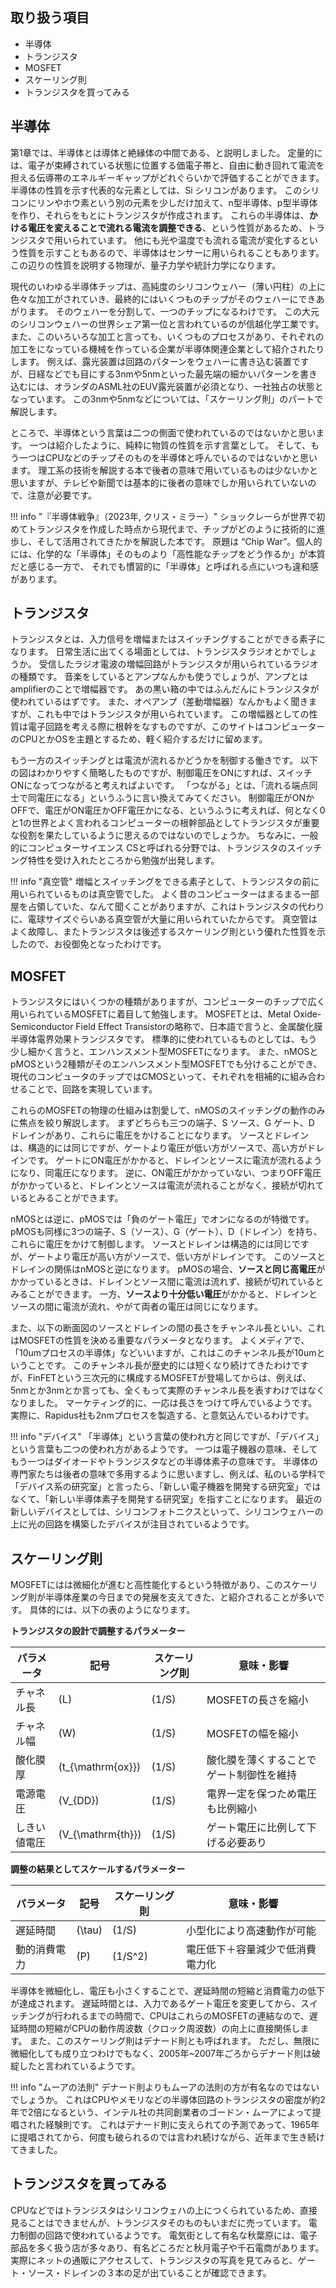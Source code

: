 ## 取り扱う項目
- 半導体
- トランジスタ
- MOSFET
- スケーリング則
- トランジスタを買ってみる

## 半導体
第1章では、半導体とは導体と絶縁体の中間である、と説明しました。
定量的には、電子が束縛されている状態に位置する価電子帯と、自由に動き回れて電流を担える伝導帯のエネルギーギャップがどれぐらいかで評価することができます。
半導体の性質を示す代表的な元素としては、Si シリコンがあります。
このシリコンにリンやホウ素という別の元素を少しだけ加えて、n型半導体、p型半導体を作り、それらをもとにトランジスタが作成されます。
これらの半導体は、**かける電圧を変えることで流れる電流を調整できる**、という性質があるため、トランジスタで用いられています。
他にも光や温度でも流れる電流が変化するという性質を示すこともあるので、半導体はセンサーに用いられることもあります。
この辺りの性質を説明する物理が、量子力学や統計力学になります。

現代のいわゆる半導体チップは、高純度のシリコンウェハー（薄い円柱）の上に色々な加工がされていき、最終的にはいくつものチップがそのウェハーにできあがります。
そのウェハーを分割して、一つのチップになるわけです。
この大元のシリコンウェハーの世界シェア第一位と言われているのが信越化学工業です。
また、このいろいろな加工と言っても、いくつものプロセスがあり、それぞれの加工をになっている機械を作っている企業が半導体関連企業として紹介されたりします。
例えば、露光装置は回路のパターンをウェハーに書き込む装置ですが、日経などでも目にする3nmや5nmといった最先端の細かいパターンを書き込むには、オランダのASML社のEUV露光装置が必須となり、一社独占の状態となっています。
この3nmや5nmなどについては、「スケーリング則」のパートで解説します。

ところで、半導体という言葉は二つの側面で使われているのではないかと思います。
一つは紹介したように、純粋に物質の性質を示す言葉として。
そして、もう一つはCPUなどのチップそのものを半導体と呼んでいるのではないかと思います。
理工系の技術を解説する本で後者の意味で用いているものは少ないかと思いますが、テレビや新聞では基本的に後者の意味でしか用いられていないので、注意が必要です。


!!! info "『半導体戦争』（2023年, クリス・ミラー）"
    ショックレーらが世界で初めてトランジスタを作成した時点から現代まで、チップがどのように技術的に進歩し、そして活用されてきたかを解説した本です。
    原題は “Chip War”。個人的には、化学的な「半導体」そのものより「高性能なチップをどう作るか」が本質だと感じる一方で、
    それでも慣習的に「半導体」と呼ばれる点にいつも違和感があります。

## トランジスタ
トランジスタとは、入力信号を増幅またはスイッチングすることができる素子になります。
日常生活に出てくる場面としては、トランジスタラジオとかでしょうか。
受信したラジオ電波の増幅回路がトランジスタが用いられているラジオの種類です。
音楽をしているとアンプなんかも使うでしょうが、アンプとはamplifierのことで増幅器です。
あの黒い箱の中ではふんだんにトランジスタが使われているはずです。
また、オペアンプ（差動増幅器）なんかもよく聞きますが、これも中ではトランジスタが用いられています。
この増幅器としての性質は電子回路を考える際に根幹をなすものですが、このサイトはコンピューターのCPUとかOSを主題とするため、軽く紹介するだけに留めます。

もう一方のスイッチングとは電流が流れるかどうかを制御する働きです。
以下の図はわかりやすく簡略したものですが、制御電圧をONにすれば、スイッチONになってつながると考えればよいです。
「つながる」とは、「流れる端点同士で同電圧になる」というふうに言い換えてみてください。
制御電圧がONかOFFで、電圧がON電圧かOFF電圧かになる、というふうに考えれば、何となく0と1の世界とよく言われるコンピューターの根幹部品としてトランジスタが重要な役割を果たしているように思えるのではないのでしょうか。
ちなみに、一般的にコンピュターサイエンス CSと呼ばれる分野では、トランジスタのスイッチング特性を受け入れたところから勉強が出発します。

!!! info "真空管"
    増幅とスイッチングをできる素子として、トランジスタの前に用いられているものは真空管でした。
    よく昔のコンピューターはまるまる一部屋を占領していた、なんて聞くことがありますが、これはトランジスタの代わりに、電球サイズぐらいある真空管が大量に用いられていたからです。
    真空管はよく故障し、またトランジスタは後述するスケーリング則という優れた性質を示したので、お役御免となったわけです。

## MOSFET
トランジスタにはいくつかの種類がありますが、コンピューターのチップで広く用いられているMOSFETに着目して勉強します。
MOSFETとは、Metal Oxide-Semiconductor Field Effect Transistorの略称で、日本語で言うと、金属酸化膜半導体電界効果トランジスタです。
標準的に使われているものとしては、もう少し細かく言うと、エンハンスメント型MOSFETになります。
また、nMOSとpMOSという2種類がそのエンハンスメント型MOSFETでも分けることができ、現代のコンピュータのチップではCMOSといって、それぞれを相補的に組み合わせることで、回路を実現しています。

これらのMOSFETの物理の仕組みは割愛して、nMOSのスイッチングの動作のみに焦点を絞り解説します。
まずどちらも三つの端子、S ソース、G ゲート、D ドレインがあり、これらに電圧をかけることになります。
ソースとドレインは、構造的には同じですが、ゲートより電圧が低い方がソースで、高い方がドレインです。
ゲートにON電圧がかかると、ドレインとソースに電流が流れるようになり、同電圧になります。
逆に、ON電圧がかかっていない、つまりOFF電圧がかかっていると、ドレインとソースは電流が流れることがなく、接続が切れているとみることができます。

nMOSとは逆に、pMOSでは「負のゲート電圧」でオンになるのが特徴です。
pMOSも同様に3つの端子、S（ソース）、G（ゲート）、D（ドレイン）を持ち、これらに電圧をかけて制御します。
ソースとドレインは構造的には同じですが、ゲートより電圧が高い方がソースで、低い方がドレインです。
このソースとドレインの関係はnMOSと逆になります。
pMOSの場合、**ソースと同じ高電圧**がかかっているときは、ドレインとソース間に電流は流れず、接続が切れているとみることができます。
一方、**ソースより十分低い電圧**がかかると、ドレインとソースの間に電流が流れ、やがて両者の電圧は同じになります。

また、以下の断面図のソースとドレインの間の長さをチャンネル長といい、これはMOSFETの性質を決める重要なパラメータとなります。
よくメディアで、「10umプロセスの半導体」などいいますが、これはこのチャンネル長が10umということです。
このチャンネル長が歴史的には短くなり続けてきたわけですが、FinFETという三次元的に構成するMOSFETが登場してからは、例えば、5nmとか3nmとか言っても、全くもって実際のチャンネル長を表すわけではなくなりました。
マーケティング的に、一応は長さをつけて呼んでいるようです。
実際に、Rapidus社も2nmプロセスを製造する、と意気込んでいるわけです。

!!! info "デバイス"
    「半導体」という言葉の使われ方と同じですが、「デバイス」という言葉も二つの使われ方があるようです。
    一つは電子機器の意味、そしてもう一つはダイオードやトランジスタなどの半導体素子の意味です。
    半導体の専門家たちは後者の意味で多用するように思いますし、例えば、私のいる学科で「デバイス系の研究室」と言ったら、「新しい電子機器を開発する研究室」ではなくて、「新しい半導体素子を開発する研究室」を指すことになります。
    最近の新しいデバイスとしては、シリコンフォトニクスといって、シリコンウェハーの上に光の回路を構築したデバイスが注目されているようです。

## スケーリング則
MOSFETにはは微細化が進むと高性能化するという特徴があり、このスケーリング則が半導体産業の今日までの発展を支えてきた、と紹介されることが多いです。
具体的には、以下の表のようになります。

**トランジスタの設計で調整するパラメーター**

| **パラメータ**       | **記号**          | **スケーリング則** | **意味・影響** |
|----------------------|--------------------|---------------------|----------------|
| チャネル長           | \(L\)             | \(1/S\)            | MOSFETの長さを縮小 |
| チャネル幅           | \(W\)             | \(1/S\)            | MOSFETの幅を縮小 |
| 酸化膜厚             | \(t_{\mathrm{ox}}\)| \(1/S\)            | 酸化膜を薄くすることでゲート制御性を維持 |
| 電源電圧         | \(V_{DD}\)        | \(1/S\)            | 電界一定を保つため電圧も比例縮小 |
| しきい値電圧         | \(V_{\mathrm{th}}\)| \(1/S\)            | ゲート電圧に比例して下げる必要あり |

**調整の結果としてスケールするパラメーター**

| **パラメータ**       | **記号**          | **スケーリング則** | **意味・影響** |
|----------------------|--------------------|---------------------|----------------|
| 遅延時間             | \(\tau\)          | \(1/S\)            | 小型化により高速動作が可能 |
| 動的消費電力         | \(P\)             | \(1/S^2\)          | 電圧低下＋容量減少で低消費電力化 |

半導体を微細化し、電圧も小さくすることで、遅延時間の短縮と消費電力の低下が達成されます。
遅延時間とは、入力であるゲート電圧を変更してから、スイッチングが行われるまでの時間で、CPUはこれらのMOSFETの連結なので、遅延時間の短縮がCPUの動作周波数（クロック周波数）の向上に直接関係します。
また、このスケーリング則はデナード則とも呼ばれます。
ただし、無限に微細化しても成り立つわけでもなく、2005年~2007年ごろからデナード則は破綻したと言われているようです。

!!! info "ムーアの法則"
    デナード則よりもムーアの法則の方が有名なのではないでしょうか。
    これはCPUやメモリなどの半導体回路のトランジスタの密度が約2年で2倍になるという、インテル社の共同創業者のゴードン・ムーアによって提唱された経験則です。
    これはデナード則に支えられての予測であって、1965年に提唱されてから、何度も破られるのでは言われ続けながら、近年まで生き続けてきました。

## トランジスタを買ってみる
CPUなどではトランジスタはシリコンウェハの上につくられているため、直接見ることはできませんが、トランジスタそのものもいまだに売っています。
電力制御の回路で使われているようです。
電気街として有名な秋葉原には、電子部品を多く扱う店が多々あり、有名どころだと秋月電子や千石電商があります。
実際にネットの通販にアクセスして、トランジスタの写真を見てみると、ゲート・ソース・ドレインの３本の足が出ていることが確認できます。